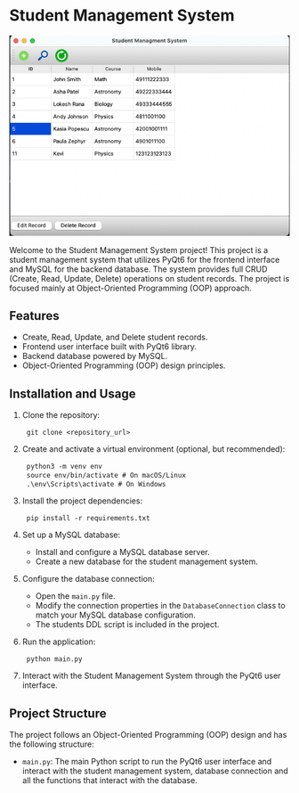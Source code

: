 # Student Management System

![Project Image](project_img.png)

Welcome to the Student Management System project! This project is a student management system that utilizes PyQt6 for the frontend interface and MySQL for the backend database. The system provides full CRUD (Create, Read, Update, Delete) operations on student records. The project is focused mainly at Object-Oriented Programming (OOP) approach.

## Features

- Create, Read, Update, and Delete student records.
- Frontend user interface built with PyQt6 library.
- Backend database powered by MySQL.
- Object-Oriented Programming (OOP) design principles.

## Installation and Usage

1. Clone the repository:

        git clone <repository_url>



2. Create and activate a virtual environment (optional, but recommended):

        python3 -m venv env
        source env/bin/activate # On macOS/Linux
        .\env\Scripts\activate # On Windows




3. Install the project dependencies:

        pip install -r requirements.txt



4. Set up a MySQL database:

   - Install and configure a MySQL database server.
   - Create a new database for the student management system.

5. Configure the database connection:

   - Open the `main.py` file.
   - Modify the connection properties in the `DatabaseConnection` class to match your MySQL database configuration.
   - The students DDL script is included in the project.

6. Run the application:

        python main.py




7. Interact with the Student Management System through the PyQt6 user interface.

## Project Structure

The project follows an Object-Oriented Programming (OOP) design and has the following structure:

- `main.py`: The main Python script to run the PyQt6 user interface and interact with the student management system, database connection and all the functions that interact with the database.